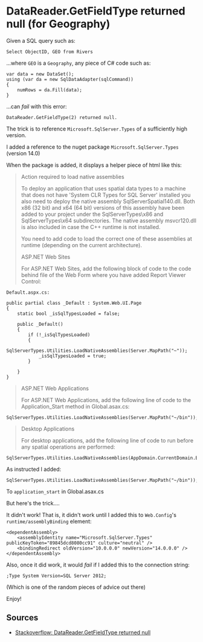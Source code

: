 ﻿# DataReader.GetFieldType returned null (for Geography)

Given a SQL query such as:

	Select ObjectID, GEO from Rivers

...where `GEO` is a `Geography`, any piece of C# code such as:

	var data = new DataSet();
    using (var da = new SqlDataAdapter(sqlCommand))
	{
		numRows = da.Fill(data);
    }

...can *fail* with this error:

	DataReader.GetFieldType(2) returned null.

The trick is to reference `Microsoft.SqlServer.Types` of a sufficiently high version.

I added a reference to the nuget package `Microsoft.SqlServer.Types` (version 14.0)

When the package is added, it displays a helper piece of html like this:

> Action required to load native assemblies
>
> To deploy an application that uses spatial data types to a machine that does not have 'System CLR Types for SQL Server' installed you also need to deploy the native assembly SqlServerSpatial140.dll. Both x86 (32 bit) and x64 (64 bit) versions of this assembly have been added to your project under the SqlServerTypes\x86 and SqlServerTypes\x64 subdirectories. The native assembly msvcr120.dll is also included in case the C++ runtime is not installed.
>
> You need to add code to load the correct one of these assemblies at runtime (depending on the current architecture).
>
> ASP.NET Web Sites
>
> For ASP.NET Web Sites, add the following block of code to the code behind file of the Web Form where you have added Report Viewer Control:

    Default.aspx.cs:

    public partial class _Default : System.Web.UI.Page
    {
        static bool _isSqlTypesLoaded = false;

        public _Default()
        {
            if (!_isSqlTypesLoaded)
            {
                SqlServerTypes.Utilities.LoadNativeAssemblies(Server.MapPath("~"));
                _isSqlTypesLoaded = true;
            }

        }
    }

> ASP.NET Web Applications
>
> For ASP.NET Web Applications, add the following line of code to the Application_Start method in Global.asax.cs:

    SqlServerTypes.Utilities.LoadNativeAssemblies(Server.MapPath("~/bin"));

> Desktop Applications
>
> For desktop applications, add the following line of code to run before any spatial operations are performed:

    SqlServerTypes.Utilities.LoadNativeAssemblies(AppDomain.CurrentDomain.BaseDirectory);

As instructed I added:

	SqlServerTypes.Utilities.LoadNativeAssemblies(Server.MapPath("~/bin"));

To `application_start` in Global.asax.cs

But here's the trick....

It didn't work! That is, it didn't work until I added this to `Web.Config`'s `runtime/assemblyBinding` element:

	<dependentAssembly>
		<assemblyIdentity name="Microsoft.SqlServer.Types" publicKeyToken="89845dcd8080cc91" culture="neutral" />
		<bindingRedirect oldVersion="10.0.0.0" newVersion="14.0.0.0" />
	</dependentAssembly>

Also, once it did work, it would *fail* if I added this to the connection string:

	;Type System Version=SQL Server 2012;

(Which is one of the random pieces of advice out there)

Enjoy!

## Sources

* [Stackoverflow: DataReader.GetFieldType returned null](https://stackoverflow.com/questions/6569624/datareader-getfieldtype-returned-null)
